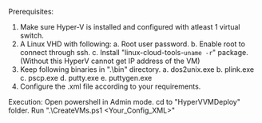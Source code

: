 Prerequisites:
1. Make sure Hyper-V is installed and configured with atleast 1 virtual switch. 
2. A Linux VHD with following:
	a. Root user password.
	b. Enable root to connect through ssh.
	c. Install "linux-cloud-tools-`uname -r`" package. (Without this HyperV cannot get IP address of the VM)
3. Keep following binaries in ".\bin" directory.
	a. dos2unix.exe
	b. plink.exe
	c. pscp.exe
	d. putty.exe
	e. puttygen.exe
4. Configure the  .xml file according to your requirements.

Execution:
Open powershell in Admin mode.
cd to "HyperVVMDeploy" folder.
Run ".\CreateVMs.ps1 <Your_Config_XML>"

